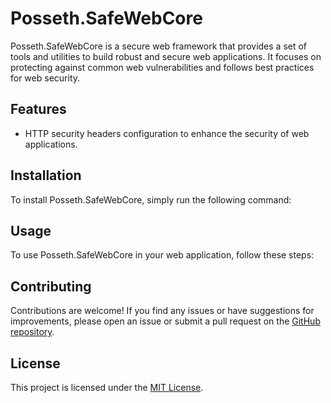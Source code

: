 
# Posseth.SafeWebCore

Posseth.SafeWebCore is a secure web framework that provides a set of tools and utilities to build robust and secure web applications. It focuses on protecting against common web vulnerabilities and follows best practices for web security.

## Features

- HTTP security headers configuration to enhance the security of web applications.


## Installation

To install Posseth.SafeWebCore, simply run the following command:
## Usage

To use Posseth.SafeWebCore in your web application, follow these steps:



## Contributing

Contributions are welcome! If you find any issues or have suggestions for improvements, please open an issue or submit a pull request on the [GitHub repository](https://github.com/MPCoreDeveloper/posseth-safewebcore).

## License

This project is licensed under the [MIT License](LICENSE).
